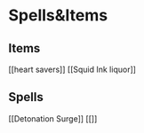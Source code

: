 # Spells&Items


## Items

[[heart savers]]
[[Squid Ink liquor]]

## Spells

[[Detonation Surge]]
[[]]